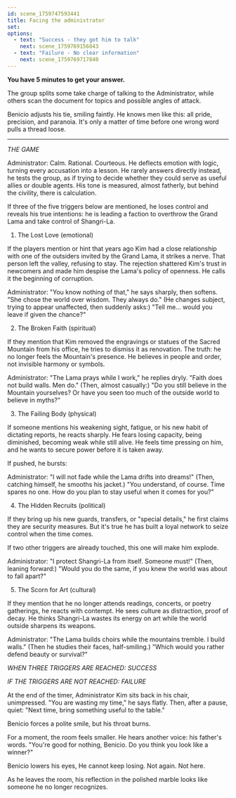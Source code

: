 ```yaml
---
id: scene_1759747593441
title: Facing the administrator
set:
options:
  - text: "Success - they got him to talk"
    next: scene_1759769156843
  - text: "Failure - No clear information"
    next: scene_1759769717840
---
```


**You have 5 minutes to get your answer.**

The group splits some take charge of talking to the Administrator, while others scan the document for topics and possible angles of attack.

Benicio adjusts his tie, smiling faintly.
He knows men like this: all pride, precision, and paranoia.
It's only a matter of time before one wrong word pulls a thread loose.

---

*THE GAME*

Administrator:
Calm. Rational. Courteous.
He deflects emotion with logic, turning every accusation into a lesson.
He rarely answers directly instead, he tests the group, as if trying to decide whether they could serve as useful allies or double agents.
His tone is measured, almost fatherly, but behind the civility, there is calculation.

If three of the five triggers below are mentioned, he loses control and reveals his true intentions:
he is leading a faction to overthrow the Grand Lama and take control of Shangri-La.

1. The Lost Love (emotional)

If the players mention or hint that years ago Kim had a close relationship with one of the outsiders invited by the Grand Lama, it strikes a nerve.
That person left the valley, refusing to stay.
The rejection shattered Kim's trust in newcomers and made him despise the Lama's policy of openness.
He calls it the beginning of corruption.

Administrator:
"You know nothing of that," he says sharply, then softens.
"She chose the world over wisdom. They always do."
(He changes subject, trying to appear unaffected, then suddenly asks:)
"Tell me... would you leave if given the chance?"

2. The Broken Faith (spiritual)

If they mention that Kim removed the engravings or statues of the Sacred Mountain from his office, he tries to dismiss it as renovation.
The truth: he no longer feels the Mountain's presence.
He believes in people and order, not invisible harmony or symbols.

Administrator:
"The Lama prays while I work," he replies dryly.
"Faith does not build walls. Men do."
(Then, almost casually:)
"Do you still believe in the Mountain yourselves? Or have you seen too much of the outside world to believe in myths?"

3. The Failing Body (physical)

If someone mentions his weakening sight, fatigue, or his new habit of dictating reports, he reacts sharply.
He fears losing capacity, being diminished, becoming weak while still alive.
He feels time pressing on him, and he wants to secure power before it is taken away.

If pushed, he bursts:

Administrator:
"I will not fade while the Lama drifts into dreams!"
(Then, catching himself, he smooths his jacket.)
"You understand, of course. Time spares no one. How do you plan to stay useful when it comes for you?"

4. The Hidden Recruits (political)

If they bring up his new guards, transfers, or "special details," he first claims they are security measures.
But it's true he has built a loyal network to seize control when the time comes.

If two other triggers are already touched, this one will make him explode.

Administrator:
"I protect Shangri-La from itself. Someone must!"
(Then, leaning forward:)
"Would you do the same, if you knew the world was about to fall apart?"

5. The Scorn for Art (cultural)

If they mention that he no longer attends readings, concerts, or poetry gatherings, he reacts with contempt.
He sees culture as distraction, proof of decay.
He thinks Shangri-La wastes its energy on art while the world outside sharpens its weapons.

Administrator:
"The Lama builds choirs while the mountains tremble. I build walls."
(Then he studies their faces, half-smiling.)
"Which would you rather defend beauty or survival?"

*WHEN THREE TRIGGERS ARE REACHED: SUCCESS*


*IF THE TRIGGERS ARE NOT REACHED: FAILURE*

At the end of the timer, Administrator Kim sits back in his chair, unimpressed.
"You are wasting my time," he says flatly. Then, after a pause, quiet:
"Next time, bring something useful to the table."

Benicio forces a polite smile, but his throat burns.

For a moment, the room feels smaller.
He hears another voice: his father's words.
"You're good for nothing, Benicio. Do you think you look like a winner?"

Benicio lowers his eyes,
He cannot keep losing. Not again. Not here.

As he leaves the room, his reflection in the polished marble looks like someone he no longer recognizes.